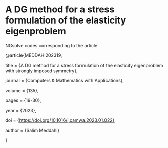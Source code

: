 # A DG method for a stress formulation of the elasticity eigenproblem

NGsolve codes corresponding to the article 

@article{MEDDAHI202319,

title = {A DG method for a stress formulation of the elasticity 
eigenproblem with strongly imposed symmetry},

journal = {Computers & Mathematics with Applications},

volume = {135},

pages = {19-30},

year = {2023},

doi = {https://doi.org/10.1016/j.camwa.2023.01.022},

author = {Salim Meddahi}

}
